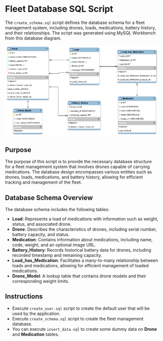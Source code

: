 # Fleet Database SQL Script

The `create_schema.sql` script defines the database schema for a fleet management system, including drones, loads, medications, battery history, and their relationships. The script was generated using MySQL Workbench from this database diagram.

![Database Diagram](diagram.png)

## Purpose

The purpose of this script is to provide the necessary database structure for a fleet management system that involves drones capable of carrying medications. The database design encompasses various entities such as drones, loads, medications, and battery history, allowing for efficient tracking and management of the fleet.

## Database Schema Overview

The database schema includes the following tables:

- **Load**: Represents a load of medications with information such as weight, status, and associated drone.
- **Drone**: Describes the characteristics of drones, including serial number, battery capacity, and status.
- **Medication**: Contains information about medications, including name, code, weight, and an optional image URL.
- **Battery_History**: Records historical battery data for drones, including recorded timestamp and remaining capacity.
- **Load_has_Medication**: Facilitates a many-to-many relationship between loads and medications, allowing for efficient management of loaded medications.
- **Drone_Model**: A lookup table that contains drone models and their corresponding weight limits.



## Instructions
- Execute `create_user.sql` script to create the default user that will be used by the application.
- Execute `create_schema.sql` script to create the fleet management database.
- You can execute `insert_data.sql` to create some dummy data on **Drone** and **Medication** tables.

